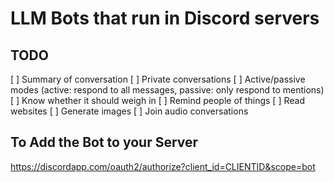 # LLM Bots that run in Discord servers

## TODO

[ ] Summary of conversation
[ ] Private conversations
[ ] Active/passive modes (active: respond to all messages, passive: only respond to mentions)
[ ] Know whether it should weigh in
[ ] Remind people of things
[ ] Read websites
[ ] Generate images
[ ] Join audio conversations

## To Add the Bot to your Server

https://discordapp.com/oauth2/authorize?client_id=CLIENTID&scope=bot